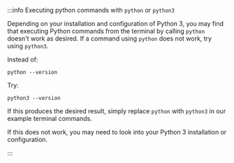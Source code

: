 :::info Executing python commands with `python` or `python3`

Depending on your installation and configuration of Python 3, you may find that executing Python commands from the terminal by calling `python` doesn't work as desired.  If a command using `python` does not work, try using `python3`.

Instead of:

```console title="Terminal command"
python --version
```

Try:

```console title="Terminal command"
python3 --version
```

If this produces the desired result, simply replace `python` with `python3` in our example terminal commands.

If this does not work, you may need to look into your Python 3 installation or configuration.

:::